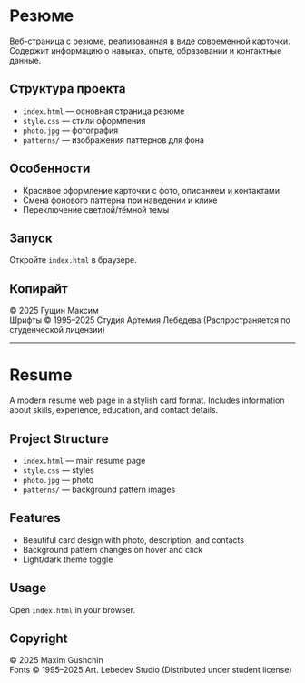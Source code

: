 # Резюме

Веб-страница с резюме, реализованная в виде современной карточки.
Содержит информацию о навыках, опыте, образовании и контактные данные.

## Структура проекта

- `index.html` — основная страница резюме  
- `style.css` — стили оформления  
- `photo.jpg` — фотография  
- `patterns/` — изображения паттернов для фона  

## Особенности

- Красивое оформление карточки с фото, описанием и контактами  
- Смена фонового паттерна при наведении и клике  
- Переключение светлой/тёмной темы  

## Запуск

Откройте `index.html` в браузере.

## Копирайт

© 2025 Гущин Максим  
Шрифты © 1995–2025 Студия Артемия Лебедева (Распространяется по студенческой лицензии)

---

# Resume

A modern resume web page in a stylish card format.
Includes information about skills, experience, education, and contact details.

## Project Structure

- `index.html` — main resume page  
- `style.css` — styles  
- `photo.jpg` — photo  
- `patterns/` — background pattern images  

## Features

- Beautiful card design with photo, description, and contacts  
- Background pattern changes on hover and click  
- Light/dark theme toggle  

## Usage

Open `index.html` in your browser.

## Copyright

© 2025 Maxim Gushchin  
Fonts © 1995–2025 Art. Lebedev Studio (Distributed under student license)